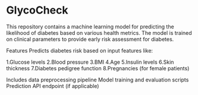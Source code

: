 ﻿# GlycoCheck
This repository contains a machine learning model for predicting the likelihood of diabetes based on various health metrics. The model is trained on clinical parameters to provide early risk assessment for diabetes.

Features
Predicts diabetes risk based on input features like:

1.Glucose levels
2.Blood pressure
3.BMI
4.Age
5.Insulin levels
6.Skin thickness
7.Diabetes pedigree function
8.Pregnancies (for female patients)

Includes data preprocessing pipeline
Model training and evaluation scripts
Prediction API endpoint (if applicable)
